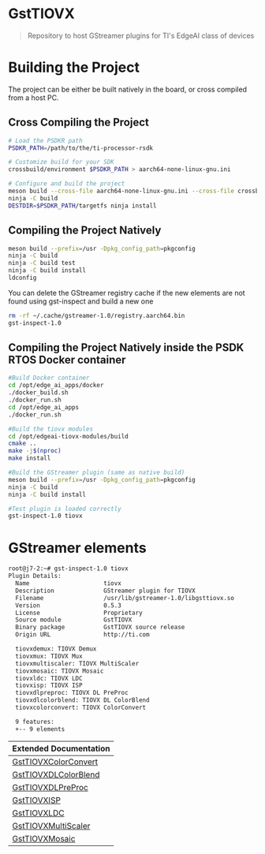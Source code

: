 # GstTIOVX
> Repository to host GStreamer plugins for TI's EdgeAI class of devices

# Building the Project

The project can be either be built natively in the board, or cross compiled from a host PC.

## Cross Compiling the Project

```bash
# Load the PSDKR path
PSDKR_PATH=/path/to/the/ti-processor-rsdk

# Customize build for your SDK
crossbuild/environment $PSDKR_PATH > aarch64-none-linux-gnu.ini

# Configure and build the project
meson build --cross-file aarch64-none-linux-gnu.ini --cross-file crossbuild/crosscompile.ini
ninja -C build
DESTDIR=$PSDKR_PATH/targetfs ninja install
```

## Compiling the Project Natively

```bash
meson build --prefix=/usr -Dpkg_config_path=pkgconfig
ninja -C build
ninja -C build test
ninja -C build install
ldconfig
```
You can delete the GStreamer registry cache if the new elements are not found
using gst-inspect and build a new one

```bash
rm -rf ~/.cache/gstreamer-1.0/registry.aarch64.bin
gst-inspect-1.0
```

## Compiling the Project Natively inside the PSDK RTOS Docker container
```bash
#Build Docker container
cd /opt/edge_ai_apps/docker
./docker_build.sh
./docker_run.sh
cd /opt/edge_ai_apps
./docker_run.sh

#Build the tiovx modules
cd /opt/edgeai-tiovx-modules/build
cmake ..
make -j$(nproc)
make install

#Build the GStreamer plugin (same as native build)
meson build --prefix=/usr -Dpkg_config_path=pkgconfig
ninja -C build
ninja -C build install

#Test plugin is loaded correctly
gst-inspect-1.0 tiovx
```

# GStreamer elements
```bash
root@j7-2:~# gst-inspect-1.0 tiovx
Plugin Details:
  Name                     tiovx
  Description              GStreamer plugin for TIOVX
  Filename                 /usr/lib/gstreamer-1.0/libgsttiovx.so
  Version                  0.5.3
  License                  Proprietary
  Source module            GstTIOVX
  Binary package           GstTIOVX source release
  Origin URL               http://ti.com

  tiovxdemux: TIOVX Demux
  tiovxmux: TIOVX Mux
  tiovxmultiscaler: TIOVX MultiScaler
  tiovxmosaic: TIOVX Mosaic
  tiovxldc: TIOVX LDC
  tiovxisp: TIOVX ISP
  tiovxdlpreproc: TIOVX DL PreProc
  tiovxdlcolorblend: TIOVX DL ColorBlend
  tiovxcolorconvert: TIOVX ColorConvert

  9 features:
  +-- 9 elements

```

| Extended Documentation |
| -----------   |
| [GstTIOVXColorConvert](https://github.com/TexasInstruments/edgeai-gst-plugins/wiki/tiovxcolorconvert)   |
| [GstTIOVXDLColorBlend](https://github.com/TexasInstruments/edgeai-gst-plugins/wiki/tiovxdlcolorblend)   |
| [GstTIOVXDLPreProc](https://github.com/TexasInstruments/edgeai-gst-plugins/wiki/tiovxdlpreproc)   |
| [GstTIOVXISP](https://github.com/TexasInstruments/edgeai-gst-plugins/wiki/tiovxisp)   |
| [GstTIOVXLDC](https://github.com/TexasInstruments/edgeai-gst-plugins/wiki/tiovxldc)   |
| [GstTIOVXMultiScaler](https://github.com/TexasInstruments/edgeai-gst-plugins/wiki/tiovxmultiscaler)   |
| [GstTIOVXMosaic](https://github.com/TexasInstruments/edgeai-gst-plugins/wiki/tiovxmosaic)   |
